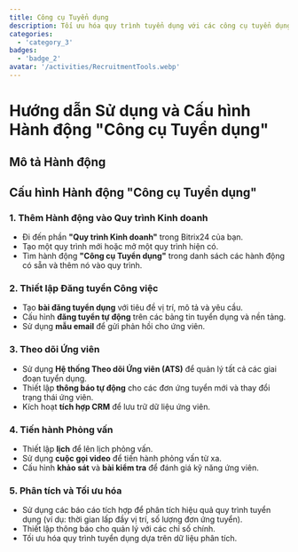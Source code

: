 ```yaml
---
title: Công cụ Tuyển dụng
description: Tối ưu hóa quy trình tuyển dụng với các công cụ tuyển dụng và theo dõi ứng viên tiên tiến.
categories: 
  - 'category_3'
badges: 
  - 'badge_2'
avatar: '/activities/RecruitmentTools.webp'
---
```

# Hướng dẫn Sử dụng và Cấu hình Hành động "Công cụ Tuyển dụng"

## Mô tả Hành động

## **Cấu hình Hành động "Công cụ Tuyển dụng"**

### 1. Thêm Hành động vào Quy trình Kinh doanh
- Đi đến phần **"Quy trình Kinh doanh"** trong Bitrix24 của bạn.
- Tạo một quy trình mới hoặc mở một quy trình hiện có.
- Tìm hành động **"Công cụ Tuyển dụng"** trong danh sách các hành động có sẵn và thêm nó vào quy trình.

### 2. Thiết lập Đăng tuyển Công việc
- Tạo **bài đăng tuyển dụng** với tiêu đề vị trí, mô tả và yêu cầu.
- Cấu hình **đăng tuyển tự động** trên các bảng tin tuyển dụng và nền tảng.
- Sử dụng **mẫu email** để gửi phản hồi cho ứng viên.

### 3. Theo dõi Ứng viên
- Sử dụng **Hệ thống Theo dõi Ứng viên (ATS)** để quản lý tất cả các giai đoạn tuyển dụng.
- Thiết lập **thông báo tự động** cho các đơn ứng tuyển mới và thay đổi trạng thái ứng viên.
- Kích hoạt **tích hợp CRM** để lưu trữ dữ liệu ứng viên.

### 4. Tiến hành Phỏng vấn
- Thiết lập **lịch** để lên lịch phỏng vấn.
- Sử dụng **cuộc gọi video** để tiến hành phỏng vấn từ xa.
- Cấu hình **khảo sát** và **bài kiểm tra** để đánh giá kỹ năng ứng viên.

### 5. Phân tích và Tối ưu hóa
- Sử dụng các báo cáo tích hợp để phân tích hiệu quả quy trình tuyển dụng (ví dụ: thời gian lấp đầy vị trí, số lượng đơn ứng tuyển).
- Thiết lập thông báo cho quản lý với các chỉ số chính.
- Tối ưu hóa quy trình tuyển dụng dựa trên dữ liệu phân tích.